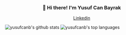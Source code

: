 <h3 align="center">👋 Hi there! I'm Yusuf Can Bayrak</h3>
<p align="center">
  <a href="https://www.linkedin.com/in/yusufcanbayrak">Linkedin</a>
</p>

![yusufcanb's github stats](https://github-readme-stats.vercel.app/api?username=yusufcanb&show_icons=true&hide_border=true)
![yusufcanb's top languages](https://github-readme-stats.vercel.app/api/top-langs/?username=yusufcanb&layout=compact&hide_border=true)
